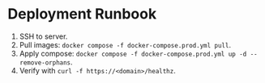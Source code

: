 # Deployment Runbook
1. SSH to server.
2. Pull images: `docker compose -f docker-compose.prod.yml pull`.
3. Apply compose: `docker compose -f docker-compose.prod.yml up -d --remove-orphans`.
4. Verify with `curl -f https://<domain>/healthz`.
